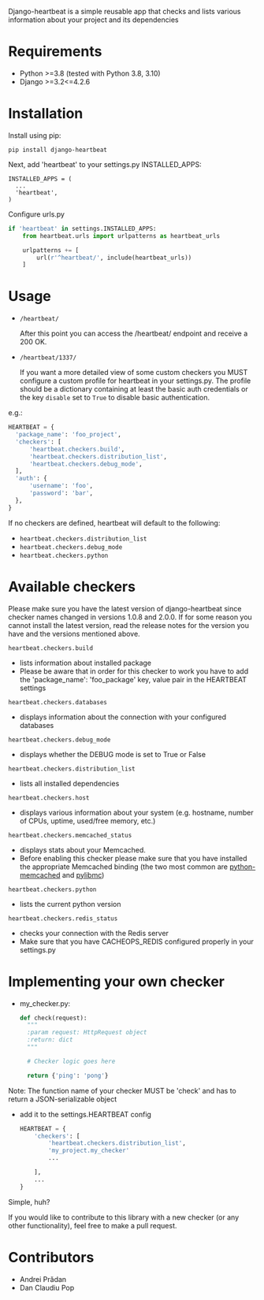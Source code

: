 Django-heartbeat is a simple reusable app that checks and lists various information
about your project and its dependencies

# Requirements

* Python >=3.8 (tested with Python 3.8, 3.10)
* Django >=3.2<=4.2.6

# Installation

Install using pip:

```
pip install django-heartbeat
```

Next, add 'heartbeat' to your settings.py INSTALLED_APPS:

```
INSTALLED_APPS = (
  ...
  'heartbeat',
)
```

Configure urls.py

```Python
if 'heartbeat' in settings.INSTALLED_APPS:
    from heartbeat.urls import urlpatterns as heartbeat_urls

    urlpatterns += [
        url(r'^heartbeat/', include(heartbeat_urls))
    ]
```

# Usage

- `/heartbeat/`

  After this point you can access the /heartbeat/ endpoint and receive a 200 OK.


- `/heartbeat/1337/`

  If you want a more detailed view of some custom checkers you MUST configure a
  custom profile for heartbeat in your settings.py. The profile should be
  a dictionary containing at least the basic auth credentials or the key `disable`
  set to `True` to disable basic authentication.

e.g.:

  ```Python
HEARTBEAT = {
    'package_name': 'foo_project',
    'checkers': [
        'heartbeat.checkers.build',
        'heartbeat.checkers.distribution_list',
        'heartbeat.checkers.debug_mode',
    ],
    'auth': {
        'username': 'foo',
        'password': 'bar',
    },
}
  ```

If no checkers are defined, heartbeat will default to the following:

- `heartbeat.checkers.distribution_list`
- `heartbeat.checkers.debug_mode`
- `heartbeat.checkers.python`

# Available checkers

Please make sure you have the latest version of django-heartbeat since checker names changed in versions 1.0.8 and
2.0.0.
If for some reason you cannot install the latest version, read the release notes for the version you have and the
versions mentioned above.

`heartbeat.checkers.build`

- lists information about installed package
- Please be aware that in order for this checker to work you have to add the
  'package_name': 'foo_package' key, value pair in the HEARTBEAT settings

`heartbeat.checkers.databases`

- displays information about the connection with your configured databases

`heartbeat.checkers.debug_mode`

- displays whether the DEBUG mode is set to True or False

`heartbeat.checkers.distribution_list`

- lists all installed dependencies

`heartbeat.checkers.host`

- displays various information about your system
  (e.g. hostname, number of CPUs, uptime, used/free memory, etc.)

`heartbeat.checkers.memcached_status`

- displays stats about your Memcached.
- Before enabling this checker please make sure that you have installed the appropriate Memcached binding (the two most
  common are [python-memcached](https://pypi.python.org/pypi/python-memcached)
  and [pylibmc](https://pypi.python.org/pypi/pylibmc))

`heartbeat.checkers.python`

- lists the current python version

`heartbeat.checkers.redis_status`

- checks your connection with the Redis server
- Make sure that you have CACHEOPS_REDIS configured properly in your settings.py

# Implementing your own checker

- my_checker.py:
  ```Python
  def check(request):
    """
    :param request: HttpRequest object
    :return: dict
    """

    # Checker logic goes here

    return {'ping': 'pong'}
  ```

Note: The function name of your checker MUST be 'check' and has to return a JSON-serializable object

- add it to the settings.HEARTBEAT config
  ```Python
  HEARTBEAT = {
      'checkers': [
          'heartbeat.checkers.distribution_list',
          'my_project.my_checker'
          ...

      ],
      ...
  }
  ```

Simple, huh?

If you would like to contribute to this library with a new checker (or any other
functionality), feel free to make a pull request.

# Contributors

- Andrei Prădan
- Dan Claudiu Pop
